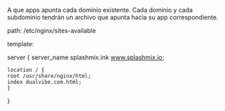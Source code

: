 A que apps apunta cada dominio existente.
Cada dominio y cada subdominio tendrán un archivo que apunta hacia su app correspondiente.

path: /etc/nginx/sites-available

template:

server {
    server_name splashmix.ink www.splashmix.io;

    location / {
	root /usr/share/nginx/html;
	index dualvibe.com.html;
    }
}
